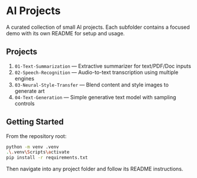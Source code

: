 ﻿# AI Projects

A curated collection of small AI projects. Each subfolder contains a focused demo with its own README for setup and usage.

## Projects
1. `01-Text-Summarization` — Extractive summarizer for text/PDF/Doc inputs
2. `02-Speech-Recognition` — Audio-to-text transcription using multiple engines
3. `03-Neural-Style-Transfer` — Blend content and style images to generate art
4. `04-Text-Generation` — Simple generative text model with sampling controls

## Getting Started
From the repository root:

```bash
python -m venv .venv
.\.venv\Scripts\activate
pip install -r requirements.txt
```

Then navigate into any project folder and follow its README instructions.
